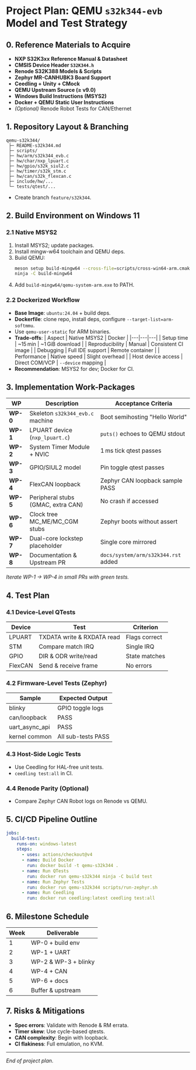 # Project Plan: QEMU `s32k344-evb` Model and Test Strategy

## 0. Reference Materials to Acquire
- **NXP S32K3xx Reference Manual & Datasheet**  
- **CMSIS Device Header `S32K344.h`**  
- **Renode S32K388 Models & Scripts**  
- **Zephyr MR-CANHUBK3 Board Support**  
- **Ceedling + Unity + CMock**  
- **QEMU Upstream Source (≥ v9.0)**  
- **Windows Build Instructions (MSYS2)**  
- **Docker + QEMU Static User Instructions**  
- *(Optional)* Renode Robot Tests for CAN/Ethernet

## 1. Repository Layout & Branching
```
qemu-s32k344/
 ├─ README-s32k344.md
 ├─ scripts/
 ├─ hw/arm/s32k344_evb.c
 ├─ hw/char/nxp_lpuart.c
 ├─ hw/gpio/s32k_siul2.c
 ├─ hw/timer/s32k_stm.c
 ├─ hw/can/s32k_flexcan.c
 ├─ include/hw/... 
 └─ tests/qtest/...
```
- Create branch `feature/s32k344`.

## 2. Build Environment on Windows 11

### 2.1 Native MSYS2
1. Install MSYS2; update packages.
2. Install mingw-w64 toolchain and QEMU deps.
3. Build QEMU:
   ```bash
   meson setup build-mingw64 --cross-file=scripts/cross-win64-arm.cmake -Dtarget_list=arm-softmmu
   ninja -C build-mingw64
   ```
4. Add `build-mingw64/qemu-system-arm.exe` to PATH.

### 2.2 Dockerized Workflow
- **Base Image**: `ubuntu:24.04` + build deps.
- **Dockerfile**: clone repo, install deps, configure `--target-list=arm-softmmu`.
- Use `qemu-user-static` for ARM binaries.
- **Trade-offs**:
  | Aspect | Native MSYS2 | Docker |
  |---|---|---|
  | Setup time | ~15 min | ~1 GiB download |
  | Reproducibility | Manual | Consistent CI image |
  | Debugging | Full IDE support | Remote container |
  | Performance | Native speed | Slight overhead |
  | Host device access | Direct COM/VCP | `--device` mapping |
- **Recommendation**: MSYS2 for dev; Docker for CI.

## 3. Implementation Work-Packages

| WP | Description | Acceptance Criteria |
|---|---|---|
| **WP-0** | Skeleton `s32k344_evb.c` machine | Boot semihosting "Hello World" |
| **WP-1** | LPUART device (`nxp_lpuart.c`) | `puts()` echoes to QEMU stdout |
| **WP-2** | System Timer Module + NVIC | 1 ms tick qtest passes |
| **WP-3** | GPIO/SIUL2 model | Pin toggle qtest passes |
| **WP-4** | FlexCAN loopback | Zephyr CAN loopback sample PASS |
| **WP-5** | Peripheral stubs (GMAC, extra CAN) | No crash if accessed |
| **WP-6** | Clock tree MC_ME/MC_CGM stubs | Zephyr boots without assert |
| **WP-7** | Dual-core lockstep placeholder | Single core mirrored |
| **WP-8** | Documentation & Upstream PR | `docs/system/arm/s32k344.rst` added |

*Iterate WP-1 → WP-4 in small PRs with green tests.*

## 4. Test Plan

### 4.1 Device-Level QTests
| Device | Test | Criterion |
|---|---|---|
| LPUART | TXDATA write & RXDATA read | Flags correct |
| STM | Compare match IRQ | Single IRQ |
| GPIO | DIR & ODR write/read | State matches |
| FlexCAN | Send & receive frame | No errors |

### 4.2 Firmware-Level Tests (Zephyr)
| Sample | Expected Output |
|---|---|
| blinky | GPIO toggle logs |
| can/loopback | PASS |
| uart_async_api | PASS |
| kernel common | All sub-tests PASS |

### 4.3 Host-Side Logic Tests
- Use Ceedling for HAL-free unit tests.
- `ceedling test:all` in CI.

### 4.4 Renode Parity (Optional)
- Compare Zephyr CAN Robot logs on Renode vs QEMU.

## 5. CI/CD Pipeline Outline
```yaml
jobs:
  build-test:
    runs-on: windows-latest
    steps:
      - uses: actions/checkout@v4
      - name: Build Docker
        run: docker build -t qemu-s32k344 .
      - name: Run QTests
        run: docker run qemu-s32k344 ninja -C build test
      - name: Run Zephyr Tests
        run: docker run qemu-s32k344 scripts/run-zephyr.sh
      - name: Run Ceedling
        run: docker run ceedling:latest ceedling test:all
```

## 6. Milestone Schedule

| Week | Deliverable |
|---|---|
| 1 | WP-0 + build env |
| 2 | WP-1 + UART |
| 3 | WP-2 & WP-3 + blinky |
| 4 | WP-4 + CAN |
| 5 | WP-6 + docs |
| 6 | Buffer & upstream |

## 7. Risks & Mitigations
- **Spec errors**: Validate with Renode & RM errata.
- **Timer skew**: Use cycle-based qtests.
- **CAN complexity**: Begin with loopback.
- **CI flakiness**: Full emulation, no KVM.

---

*End of project plan.*

